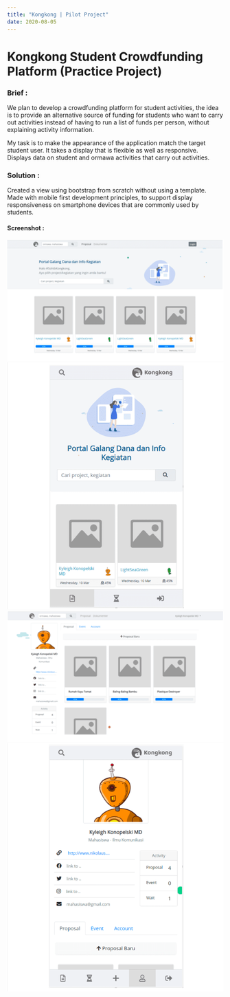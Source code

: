 ```yaml
---
title: "Kongkong | Pilot Project"
date: 2020-08-05
---
```


# Kongkong Student Crowdfunding Platform (Practice Project)

### Brief :
We plan to develop a crowdfunding platform for student activities, the idea is to provide an alternative source of funding for students who want to carry out activities instead of having to run a list of funds per person, without explaining activity information.

My task is to make the appearance of the application match the target student user. It takes a display that is flexible as well as responsive. Displays data on student and ormawa activities that carry out activities.


### Solution :
Created a view using bootstrap from scratch without using a template. Made with mobile first development principles, to support display responsiveness on smartphone devices that are commonly used by students.

#### Screenshot :
![/projects/kongkong1.png](/projects/kongkong1.png)
![/projects/kongkong2.png](/projects/kongkong2.png)
![/projects/kongkong3.png](/projects/kongkong3.png)
![/projects/kongkong4.png](/projects/kongkong4.png)